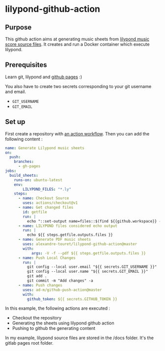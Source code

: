 # lilypond-github-action

## Purpose
This github action aims at generating music sheets from [lilypond music score source files](https://lilypond.org).
It creates and run a Docker container which execute lilypond.

## Prerequisites
Learn git, lilypond and [github pages](https://pages.github.com/)  :) 

You also have to create two secrets corresponding to your git username and email.
* ``GIT_USERNAME``
* ``GIT_EMAIL``

## Set up
First create a repository with [an action workflow](https://github.com/features/actions).
Then you can add the following content :

```yaml
name: Generate Lilypond music sheets
on:
  push:
    branches:
      - gh-pages
jobs:
  build_sheets:
    runs-on: ubuntu-latest
    env:
        LILYPOND_FILES: "*.ly"
    steps:
      - name: Checkout Source 
        uses: actions/checkout@v1
      - name: Get changed files
        id: getfile
        run: |
          echo "::set-output name=files::$(find ${{github.workspace}} -name "${{ env.LILYPOND_FILES }}" -printf "%P\n" | xargs)"
      - name: LILYPOND files considered echo output
        run: |
          echo ${{ steps.getfile.outputs.files }}
      - name: Generate PDF music sheets
        uses: alexandre-touret/lilypond-github-action@master
        with:
            args: -V -f --pdf ${{ steps.getfile.outputs.files }}
      - name: Push Local Changes
        run: |
          git config --local user.email "${{ secrets.GIT_USERNAME }}"
          git config --local user.name "${{ secrets.GIT_EMAIL }}"
          git add .
          git commit -m "Add changes" -a
      - name: Push changes
        uses: ad-m/github-push-action@master
        with:
          github_token: ${{ secrets.GITHUB_TOKEN }}
```

In this example, the following actions are executed :
* Checkout the repository
* Generating the sheets using lilypond github action
* Pushing to github the generating content

In my example, lilypond source files are stored in the /docs folder.
It's the gitlab pages root folder.

